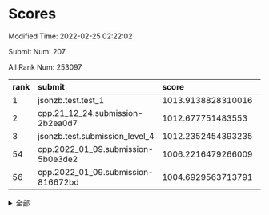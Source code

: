 # Scores

Modified Time: 2022-02-25 02:22:02

Submit Num: 207

All Rank Num: 253097

| rank |               submit               |       score        |       sigma        | pk_num |
| :--- | :--------------------------------- | :----------------- | :----------------- | :----- |
| 1    | jsonzb.test.test_1                 | 1013.9138828310016 | 0.8327603686873597 | 4889   |
| 2    | cpp.21_12_24.submission-2b2ea0d7   | 1012.677751483553  | 0.7895663116862616 | 4889   |
| 3    | jsonzb.test.submission_level_4     | 1012.2352454393235 | 0.7980756137590416 | 4889   |
| 54   | cpp.2022_01_09.submission-5b0e3de2 | 1006.2216479266009 | 0.729969246888065  | 4896   |
| 56   | cpp.2022_01_09.submission-816672bd | 1004.6929563713791 | 0.7069108842633687 | 4894   |


<details>
<summary>全部</summary>

| rank |                 submit                 |       score        |       sigma        | pk_num |
| :--- | :------------------------------------- | :----------------- | :----------------- | :----- |
| 1    | jsonzb.test.test_1                     | 1013.9138828310016 | 0.8327603686873597 | 4889   |
| 2    | cpp.21_12_24.submission-2b2ea0d7       | 1012.677751483553  | 0.7895663116862616 | 4889   |
| 3    | jsonzb.test.submission_level_4         | 1012.2352454393235 | 0.7980756137590416 | 4889   |
| 4    | gobigger.level_3.submission_level_3_0  | 1011.2842891479193 | 0.7529398500376522 | 4885   |
| 5    | gobigger.level_3.submission_level_3_20 | 1011.1017909886415 | 0.7437733189402467 | 4888   |
| 6    | gobigger.level_3.submission_level_3_45 | 1011.0806727978307 | 0.8005515665428796 | 4898   |
| 7    | gobigger.level_3.submission_level_3_35 | 1010.9941083161583 | 0.7717272406340396 | 4890   |
| 8    | gobigger.level_3.submission_level_3_38 | 1010.965474574852  | 0.771169365105901  | 4893   |
| 9    | gobigger.level_3.submission_level_3_11 | 1010.8977716346361 | 0.773122630082287  | 4890   |
| 10   | gobigger.level_3.submission_level_3_40 | 1010.7380323623149 | 0.7604642109409848 | 4895   |
| 11   | gobigger.level_3.submission_level_3_30 | 1010.6536525076428 | 0.7560746660645157 | 4887   |
| 12   | gobigger.level_3.submission_level_3_3  | 1010.6054111255285 | 0.7790445094452094 | 4884   |
| 13   | gobigger.level_3.submission_level_3_15 | 1010.5942711709948 | 0.7511843913381097 | 4893   |
| 14   | gobigger.level_3.submission_level_3_41 | 1010.573124746865  | 0.7585846788255911 | 4889   |
| 15   | gobigger.level_3.submission_level_3_37 | 1010.4269007393397 | 0.763276776374652  | 4892   |
| 16   | gobigger.level_3.submission_level_3_12 | 1010.396075690875  | 0.7560081878303913 | 4889   |
| 17   | gobigger.level_3.submission_level_3_10 | 1010.243298819144  | 0.746092950659039  | 4889   |
| 18   | gobigger.level_3.submission_level_3_27 | 1010.2269817548861 | 0.749221951015404  | 4892   |
| 19   | gobigger.level_3.submission_level_3_21 | 1010.1524050782818 | 0.7524937400340928 | 4893   |
| 20   | gobigger.level_3.submission_level_3_34 | 1010.1101271796565 | 0.7673625084442673 | 4893   |
| 21   | gobigger.level_3.submission_level_3_1  | 1010.094330628484  | 0.749224277724836  | 4891   |
| 22   | gobigger.level_3.submission_level_3_7  | 1010.089623648989  | 0.7654131957449503 | 4892   |
| 23   | gobigger.level_3.submission_level_3_36 | 1010.0869355284813 | 0.7595258178703167 | 4885   |
| 24   | gobigger.level_3.submission_level_3_4  | 1010.0558406229917 | 0.7439067586880309 | 4892   |
| 25   | gobigger.level_3.submission_level_3_24 | 1009.9718768466943 | 0.769640096589557  | 4895   |
| 26   | gobigger.level_3.submission_level_3_42 | 1009.9110578123805 | 0.7572028613224877 | 4894   |
| 27   | gobigger.level_3.submission_level_3_29 | 1009.8376055789913 | 0.7360030521336903 | 4895   |
| 28   | gobigger.level_3.submission_level_3_14 | 1009.8170216749893 | 0.7631957466226609 | 4894   |
| 29   | gobigger.level_3.submission_level_3_28 | 1009.77620252136   | 0.7584768059589904 | 4893   |
| 30   | gobigger.level_3.submission_level_3_32 | 1009.7350441307179 | 0.7510746450883627 | 4887   |
| 31   | gobigger.level_3.submission_level_3_9  | 1009.722397218445  | 0.742308118203451  | 4887   |
| 32   | gobigger.level_3.submission_level_3_46 | 1009.6672794657585 | 0.7479251125485059 | 4890   |
| 33   | gobigger.level_3.submission_level_3_13 | 1009.5827296083839 | 0.7501125428103781 | 4888   |
| 34   | gobigger.level_3.submission_level_3_43 | 1009.5427459022296 | 0.7465889935686627 | 4894   |
| 35   | gobigger.level_3.submission_level_3_2  | 1009.5296284487584 | 0.7480145680611007 | 4890   |
| 36   | gobigger.level_3.submission_level_3_33 | 1009.5192887376787 | 0.7573696939314167 | 4894   |
| 37   | gobigger.level_3.submission_level_3_39 | 1009.3982238732439 | 0.7526913805590046 | 4893   |
| 38   | gobigger.level_3.submission_level_3_47 | 1009.3684883930242 | 0.7495896235638048 | 4890   |
| 39   | gobigger.level_3.submission_level_3_6  | 1009.3525242594484 | 0.7409718743109086 | 4892   |
| 40   | gobigger.level_3.submission_level_3_23 | 1009.3475765473194 | 0.7299688794447061 | 4893   |
| 41   | gobigger.level_3.submission_level_3_8  | 1009.3390157538155 | 0.7361308380211563 | 4889   |
| 42   | gobigger.level_3.submission_level_3_49 | 1009.2915989821156 | 0.768130572455792  | 4893   |
| 43   | gobigger.level_3.submission_level_3_48 | 1009.2565782458842 | 0.7444732956414349 | 4893   |
| 44   | gobigger.level_3.submission_level_3_5  | 1009.2212853699126 | 0.7540101358905308 | 4888   |
| 45   | gobigger.level_3.submission_level_3_19 | 1009.1223642843316 | 0.7467878437445674 | 4889   |
| 46   | gobigger.level_3.submission_level_3_25 | 1008.956927656029  | 0.7357586523895517 | 4889   |
| 47   | gobigger.level_3.submission_level_3_31 | 1008.9503237853739 | 0.7718814204425395 | 4889   |
| 48   | gobigger.level_3.submission_level_3_22 | 1008.9384406581876 | 0.7611750519953377 | 4886   |
| 49   | gobigger.level_3.submission_level_3_44 | 1008.8889743723427 | 0.7474393723202983 | 4891   |
| 50   | gobigger.level_3.submission_level_3_17 | 1008.8350192246451 | 0.7377360055849475 | 4894   |
| 51   | gobigger.level_3.submission_level_3_26 | 1008.642402155893  | 0.7521852272645538 | 4888   |
| 52   | gobigger.level_3.submission_level_3_16 | 1008.4772263358274 | 0.7526330824485221 | 4895   |
| 53   | gobigger.level_3.submission_level_3_18 | 1008.3649113262874 | 0.7269552107621913 | 4892   |
| 54   | cpp.2022_01_09.submission-5b0e3de2     | 1006.2216479266009 | 0.729969246888065  | 4896   |
| 55   | gobigger.level_1.submission_level_1_29 | 1005.2068719295656 | 0.7228674430682013 | 4886   |
| 56   | cpp.2022_01_09.submission-816672bd     | 1004.6929563713791 | 0.7069108842633687 | 4894   |
| 57   | gobigger.level_1.submission_level_1_4  | 1004.617881193949  | 0.7205367933219029 | 4897   |
| 58   | gobigger.level_1.submission_level_1_23 | 1004.6108375923584 | 0.7095857093994702 | 4896   |
| 59   | gobigger.level_1.submission_level_1_1  | 1004.5502990026049 | 0.7132389336797045 | 4887   |
| 60   | gobigger.level_1.submission_level_1_0  | 1004.4636254630313 | 0.7186089256408804 | 4887   |
| 61   | gobigger.level_1.submission_level_1_32 | 1004.398124574832  | 0.7259771267546024 | 4892   |
| 62   | gobigger.level_1.submission_level_1_9  | 1004.3527827381705 | 0.7134690087350484 | 4894   |
| 63   | gobigger.level_1.submission_level_1_46 | 1004.2749980610355 | 0.7161626862673661 | 4894   |
| 64   | gobigger.level_1.submission_level_1_30 | 1004.1561924382422 | 0.7240862579463696 | 4890   |
| 65   | gobigger.level_1.submission_level_1_31 | 1004.0444901161565 | 0.7210335680374601 | 4895   |
| 66   | gobigger.level_1.submission_level_1_16 | 1004.0214447085286 | 0.7148324324371468 | 4892   |
| 67   | gobigger.level_1.submission_level_1_34 | 1004.0154810022287 | 0.7211635398470838 | 4896   |
| 68   | gobigger.level_1.submission_level_1_37 | 1003.9325458783983 | 0.7184960673210826 | 4888   |
| 69   | gobigger.level_1.submission_level_1_14 | 1003.9278302148831 | 0.7194163010253872 | 4894   |
| 70   | gobigger.level_1.submission_level_1_39 | 1003.9190050495936 | 0.7206744215758396 | 4893   |
| 71   | gobigger.level_1.submission_level_1_12 | 1003.8476088928351 | 0.7085491304169373 | 4891   |
| 72   | gobigger.level_1.submission_level_1_2  | 1003.7765722595899 | 0.707514818544177  | 4899   |
| 73   | gobigger.level_1.submission_level_1_22 | 1003.7249210807139 | 0.7195967643889861 | 4891   |
| 74   | gobigger.level_1.submission_level_1_3  | 1003.6835100195411 | 0.709629385378297  | 4888   |
| 75   | gobigger.level_1.submission_level_1_45 | 1003.6423016986735 | 0.7196879350208315 | 4893   |
| 76   | gobigger.level_1.submission_level_1_6  | 1003.6228782079884 | 0.7237011792177138 | 4896   |
| 77   | gobigger.level_1.submission_level_1_26 | 1003.5710629432385 | 0.7214748420619181 | 4891   |
| 78   | gobigger.level_1.submission_level_1_20 | 1003.568535728969  | 0.71329234145249   | 4892   |
| 79   | gobigger.level_1.submission_level_1_25 | 1003.5503165598458 | 0.7237825149839779 | 4885   |
| 80   | gobigger.level_1.submission_level_1_27 | 1003.5038963781986 | 0.7101421076151563 | 4891   |
| 81   | gobigger.level_1.submission_level_1_7  | 1003.4553791785393 | 0.7120688606808803 | 4896   |
| 82   | gobigger.level_1.submission_level_1_18 | 1003.3997063424184 | 0.7211651719236554 | 4890   |
| 83   | gobigger.level_1.submission_level_1_13 | 1003.2837814529479 | 0.7182060104905117 | 4893   |
| 84   | gobigger.level_1.submission_level_1_42 | 1003.2666910321228 | 0.7150376617357451 | 4892   |
| 85   | gobigger.level_1.submission_level_1_24 | 1003.2589796502936 | 0.712949711342238  | 4893   |
| 86   | gobigger.level_1.submission_level_1_10 | 1003.218010046804  | 0.7266601436938269 | 4892   |
| 87   | gobigger.level_1.submission_level_1_5  | 1003.1423282551518 | 0.7098216618563181 | 4882   |
| 88   | gobigger.level_1.submission_level_1_11 | 1002.9933353523239 | 0.7099348875532298 | 4890   |
| 89   | gobigger.level_1.submission_level_1_38 | 1002.9873306981012 | 0.7122987434217167 | 4887   |
| 90   | gobigger.level_1.submission_level_1_48 | 1002.9792911507681 | 0.7134849956505875 | 4895   |
| 91   | gobigger.level_1.submission_level_1_15 | 1002.9550327304622 | 0.7070863474377383 | 4890   |
| 92   | gobigger.level_1.submission_level_1_36 | 1002.8933988055263 | 0.719676695748021  | 4890   |
| 93   | gobigger.level_1.submission_level_1_35 | 1002.8634419246089 | 0.7209327489722722 | 4889   |
| 94   | gobigger.level_1.submission_level_1_28 | 1002.7253821864483 | 0.7103476598661179 | 4889   |
| 95   | gobigger.level_1.submission_level_1_47 | 1002.712293666288  | 0.715314876561843  | 4891   |
| 96   | gobigger.level_1.submission_level_1_17 | 1002.68544882041   | 0.7256730010723234 | 4896   |
| 97   | gobigger.level_1.submission_level_1_8  | 1002.6649095109893 | 0.7135958225495792 | 4892   |
| 98   | gobigger.level_1.submission_level_1_49 | 1002.6001647316668 | 0.7176425784306455 | 4897   |
| 99   | gobigger.level_1.submission_level_1_41 | 1002.5745205798751 | 0.7158376680603434 | 4888   |
| 100  | gobigger.level_1.submission_level_1_21 | 1002.5301634908731 | 0.7164255515726072 | 4895   |
| 101  | gobigger.level_1.submission_level_1_44 | 1002.3703506000334 | 0.7158358006887995 | 4885   |
| 102  | gobigger.level_1.submission_level_1_19 | 1002.2815885574167 | 0.7037552046863866 | 4890   |
| 103  | gobigger.level_1.submission_level_1_40 | 1001.9131170545745 | 0.6977722307134342 | 4892   |
| 104  | gobigger.level_1.submission_level_1_33 | 1001.8711025943188 | 0.7208454515043085 | 4890   |
| 105  | gobigger.level_1.submission_level_1_43 | 1001.3250476236312 | 0.7196933694644094 | 4884   |
| 106  | gobigger.random.submission_random_32   | 997.5823314878861  | 0.7134105113348719 | 4893   |
| 107  | gobigger.random.submission_random_41   | 997.5367713020054  | 0.7107749575643195 | 4891   |
| 108  | gobigger.random.submission_random_47   | 997.3414675905535  | 0.7099421081389458 | 4893   |
| 109  | gobigger.random.submission_random_44   | 997.0487607958895  | 0.7037737473749525 | 4896   |
| 110  | gobigger.random.submission_random_42   | 996.7501019671915  | 0.7111964008952855 | 4889   |
| 111  | gobigger.random.submission_random_1    | 996.7454137321757  | 0.7046615921569311 | 4893   |
| 112  | gobigger.random.submission_random_39   | 996.6695058789372  | 0.7158632040191072 | 4894   |
| 113  | gobigger.random.submission_random_21   | 996.6561678658944  | 0.6963281191386949 | 4887   |
| 114  | gobigger.random.submission_random_18   | 996.6241416037108  | 0.6993735667793554 | 4891   |
| 115  | gobigger.random.submission_random_14   | 996.5533429939876  | 0.699863942794828  | 4892   |
| 116  | gobigger.random.submission_random_3    | 996.5377491826328  | 0.7199822007904482 | 4891   |
| 117  | gobigger.random.submission_random_26   | 996.5310267379584  | 0.7004367002806349 | 4888   |
| 118  | gobigger.random.submission_random_20   | 996.4101372579975  | 0.7149904364392137 | 4883   |
| 119  | gobigger.random.submission_random_35   | 996.3772948532609  | 0.7034069862703161 | 4890   |
| 120  | gobigger.random.submission_random_25   | 996.3772661902693  | 0.716720263957501  | 4888   |
| 121  | gobigger.random.submission_random_34   | 996.3217292455562  | 0.7095309559414666 | 4888   |
| 122  | gobigger.random.submission_random_22   | 996.128192436423   | 0.7103415092689422 | 4896   |
| 123  | gobigger.random.submission_random_30   | 996.0955157033017  | 0.7164821275846814 | 4892   |
| 124  | gobigger.random.submission_random_2    | 995.9809624014473  | 0.7018041600261458 | 4886   |
| 125  | gobigger.random.submission_random_37   | 995.980184535739   | 0.6963357609566635 | 4887   |
| 126  | gobigger.random.submission_random_7    | 995.9748756146524  | 0.7116490987105695 | 4891   |
| 127  | gobigger.random.submission_random_49   | 995.9678756868508  | 0.7105419832191225 | 4884   |
| 128  | gobigger.random.submission_random_48   | 995.904839142765   | 0.7166886282766802 | 4888   |
| 129  | gobigger.random.submission_random_5    | 995.8696974825622  | 0.7066907284347199 | 4889   |
| 130  | gobigger.random.submission_random_15   | 995.8407100533166  | 0.7129515993069023 | 4890   |
| 131  | gobigger.random.submission_random_43   | 995.8041834545384  | 0.7110732355349286 | 4894   |
| 132  | gobigger.random.submission_random_17   | 995.8016039772779  | 0.7128210485945754 | 4892   |
| 133  | gobigger.random.submission_random_33   | 995.7851413865363  | 0.7196888705908359 | 4894   |
| 134  | gobigger.random.submission_random_40   | 995.7827845428485  | 0.6983830857300207 | 4892   |
| 135  | gobigger.random.submission_random_0    | 995.7813022550073  | 0.720242615794089  | 4888   |
| 136  | gobigger.random.submission_random_9    | 995.7036108512767  | 0.7009172151148328 | 4889   |
| 137  | gobigger.random.submission_random_16   | 995.6858445584058  | 0.7144390487161615 | 4890   |
| 138  | gobigger.random.submission_random_6    | 995.6829481163337  | 0.7117100685071751 | 4885   |
| 139  | gobigger.random.submission_random_8    | 995.6070412767065  | 0.7137895450495233 | 4891   |
| 140  | gobigger.random.submission_random_19   | 995.5997314417259  | 0.714298708082732  | 4884   |
| 141  | gobigger.random.submission_random_29   | 995.5800148418429  | 0.7114288360989228 | 4889   |
| 142  | gobigger.random.submission_random_28   | 995.5750808648584  | 0.715039853882935  | 4891   |
| 143  | gobigger.random.submission_random_24   | 995.5732951146714  | 0.7028355718314907 | 4891   |
| 144  | gobigger.random.submission_random_23   | 995.5051932685255  | 0.7245503375251299 | 4893   |
| 145  | gobigger.random.submission_random_45   | 995.4630255880651  | 0.7090113952959284 | 4887   |
| 146  | gobigger.random.submission_random_4    | 995.3918389890456  | 0.721287091081359  | 4887   |
| 147  | gobigger.random.submission_random_11   | 995.3104484369735  | 0.7014927370577538 | 4890   |
| 148  | gobigger.random.submission_random_36   | 995.3011963751687  | 0.7207503070707089 | 4892   |
| 149  | gobigger.random.submission_random_12   | 995.2921183302518  | 0.7034538975612368 | 4889   |
| 150  | gobigger.random.submission_random_13   | 995.0900016956771  | 0.7070671779968238 | 4891   |
| 151  | gobigger.random.submission_random_10   | 994.8845545733099  | 0.7196177295722826 | 4892   |
| 152  | gobigger.random.submission_random_46   | 994.8737147030442  | 0.7018693552919595 | 4890   |
| 153  | gobigger.random.submission_random_38   | 994.8504507704562  | 0.7216798894722065 | 4891   |
| 154  | gobigger.random.submission_random_27   | 994.810762317067   | 0.7294016741755487 | 4890   |
| 155  | gobigger.random.submission_random_31   | 994.3442966527879  | 0.7185029214106596 | 4887   |
| 156  | gobigger.level_2.submission_level_2_1  | 994.1643871118747  | 0.7267081517053583 | 4894   |
| 157  | gobigger.level_2.submission_level_2_27 | 993.6997469255083  | 0.7387939295009184 | 4892   |
| 158  | gobigger.level_2.submission_level_2_49 | 993.5483348982907  | 0.730509598024992  | 4890   |
| 159  | gobigger.level_2.submission_level_2_7  | 993.5178027326482  | 0.7351132014922809 | 4893   |
| 160  | gobigger.level_2.submission_level_2_48 | 993.4681159960197  | 0.7347682320148321 | 4889   |
| 161  | gobigger.level_2.submission_level_2_20 | 993.4235256790886  | 0.7390272382620559 | 4892   |
| 162  | gobigger.level_2.submission_level_2_22 | 993.2642492817171  | 0.7385502351984562 | 4890   |
| 163  | gobigger.level_2.submission_level_2_3  | 993.2330693340267  | 0.7401520791800663 | 4887   |
| 164  | gobigger.level_2.submission_level_2_44 | 993.2140425364298  | 0.7385304873623597 | 4886   |
| 165  | gobigger.level_2.submission_level_2_40 | 993.1993114398598  | 0.7292597869382497 | 4894   |
| 166  | gobigger.level_2.submission_level_2_37 | 993.1584468941849  | 0.7249181276377313 | 4893   |
| 167  | gobigger.level_2.submission_level_2_18 | 993.00599812807    | 0.7364887770340596 | 4895   |
| 168  | gobigger.level_2.submission_level_2_0  | 992.930911949523   | 0.7479922273878294 | 4887   |
| 169  | gobigger.level_2.submission_level_2_4  | 992.8555771101127  | 0.7261345768607359 | 4889   |
| 170  | gobigger.level_2.submission_level_2_5  | 992.8219431615144  | 0.7339524998265513 | 4892   |
| 171  | gobigger.level_2.submission_level_2_6  | 992.8216743335548  | 0.7546136527198714 | 4888   |
| 172  | gobigger.level_2.submission_level_2_45 | 992.8003670642996  | 0.7485814288596991 | 4892   |
| 173  | gobigger.level_2.submission_level_2_24 | 992.758085775296   | 0.7374288269269491 | 4887   |
| 174  | gobigger.level_2.submission_level_2_2  | 992.6907692329945  | 0.7249212935536827 | 4891   |
| 175  | gobigger.level_2.submission_level_2_36 | 992.6666098569714  | 0.7332593591495887 | 4893   |
| 176  | gobigger.level_2.submission_level_2_12 | 992.5607607235223  | 0.7484346289351415 | 4889   |
| 177  | gobigger.level_2.submission_level_2_16 | 992.48854405784    | 0.7494543131352699 | 4893   |
| 178  | gobigger.level_2.submission_level_2_47 | 992.4059070521444  | 0.7534536320217525 | 4895   |
| 179  | gobigger.level_2.submission_level_2_23 | 992.2968677657511  | 0.7569658295102403 | 4897   |
| 180  | gobigger.level_2.submission_level_2_31 | 992.164650845004   | 0.7347092260154189 | 4889   |
| 181  | gobigger.level_2.submission_level_2_39 | 992.0185204606013  | 0.7408280926157687 | 4891   |
| 182  | gobigger.level_2.submission_level_2_46 | 991.9141919961517  | 0.7359162284481255 | 4892   |
| 183  | gobigger.level_2.submission_level_2_38 | 991.8673190681046  | 0.7478634950142533 | 4889   |
| 184  | gobigger.level_2.submission_level_2_10 | 991.8553338572628  | 0.7444087984768227 | 4889   |
| 185  | gobigger.level_2.submission_level_2_34 | 991.6410597460119  | 0.7535157484988559 | 4892   |
| 186  | gobigger.level_2.submission_level_2_25 | 991.5543834744259  | 0.7679611815244832 | 4893   |
| 187  | gobigger.level_2.submission_level_2_41 | 991.5263461412662  | 0.7377695758688926 | 4891   |
| 188  | gobigger.level_2.submission_level_2_8  | 991.5154263893807  | 0.7772495388415215 | 4890   |
| 189  | gobigger.level_2.submission_level_2_29 | 991.4342679735563  | 0.7507929683881577 | 4893   |
| 190  | gobigger.level_2.submission_level_2_21 | 991.3735871675715  | 0.7400354013798577 | 4892   |
| 191  | gobigger.level_2.submission_level_2_19 | 991.2597561281198  | 0.7586735501812966 | 4893   |
| 192  | gobigger.level_2.submission_level_2_9  | 991.2445492362071  | 0.7408106335354047 | 4886   |
| 193  | gobigger.level_2.submission_level_2_14 | 991.2257956602126  | 0.7582080420309335 | 4892   |
| 194  | gobigger.level_2.submission_level_2_43 | 991.1720267697724  | 0.7407374181805185 | 4886   |
| 195  | gobigger.level_2.submission_level_2_17 | 991.171904871124   | 0.7627507540683491 | 4892   |
| 196  | gobigger.level_2.submission_level_2_11 | 991.1341381130181  | 0.7605852002366088 | 4890   |
| 197  | gobigger.level_2.submission_level_2_28 | 991.0928501886752  | 0.7460352045337    | 4890   |
| 198  | gobigger.level_2.submission_level_2_35 | 991.046550043391   | 0.7720884135987324 | 4892   |
| 199  | gobigger.level_2.submission_level_2_15 | 990.7201374011853  | 0.7560408821055755 | 4896   |
| 200  | gobigger.level_2.submission_level_2_42 | 990.5605294475906  | 0.7544616157353095 | 4891   |
| 201  | gobigger.level_2.submission_level_2_32 | 990.5381306036725  | 0.7625588446971967 | 4890   |
| 202  | gobigger.level_2.submission_level_2_13 | 990.4007878204322  | 0.7841753908279046 | 4889   |
| 203  | gobigger.level_2.submission_level_2_33 | 990.3414636921578  | 0.7735217202605471 | 4887   |
| 204  | gobigger.level_2.submission_level_2_26 | 990.3009263144558  | 0.7796738162695326 | 4889   |
| 205  | gobigger.level_2.submission_level_2_30 | 989.9081689570509  | 0.7744324990380508 | 4897   |
| 206  | gobigger.none.submission_none_1        | 977.0539082072067  | 1.425942882570507  | 4888   |
| 207  | gobigger.none.submission_none_0        | 975.6564601521927  | 1.5174435562910997 | 4887   |

</details>